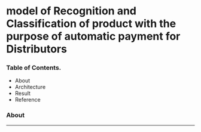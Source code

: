 
# **model of Recognition and Classification of product with the purpose of automatic payment for Distributors**


### Table of Contents.



* About
* Architecture
* Result
* Reference


### About
---------------------------------

